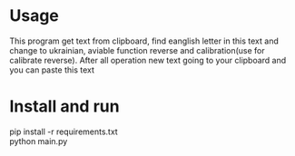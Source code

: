 # Usage  
This program get text from clipboard, find eanglish letter in this text and change to ukrainian, aviable function reverse and calibration(use for calibrate reverse). After all operation new text going to your clipboard and you can paste this text

# Install and run
pip install -r requirements.txt    
python main.py
